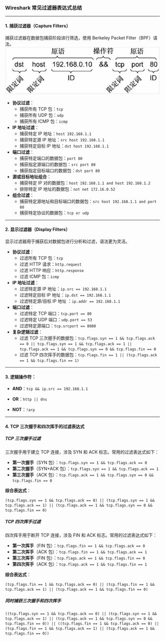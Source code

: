 ### **Wireshark 常见过滤器表达式总结**

------

#### **1. 捕获过滤器（Capture Filters）**

捕获过滤器在数据包捕获阶段进行筛选，使用 Berkeley Packet Filter（BPF）语法。![a1a01386dc6b42e951753bbeb5c7cf98 - 副本](https://raw.githubusercontent.com/ZhouQuan-7237/image-bed/main/a1a01386dc6b42e951753bbeb5c7cf98%20-%20%E5%89%AF%E6%9C%AC.jpeg)

- **协议过滤**：
  - 捕获所有 TCP 包：`tcp`
  - 捕获所有 UDP 包：`udp`
  - 捕获所有 ICMP 包：`icmp`
- **IP 地址过滤**：
  - 捕获特定 IP 地址：`host 192.168.1.1`
  - 捕获特定源 IP 地址：`src host 192.168.1.1`
  - 捕获特定目标 IP 地址：`dst host 192.168.1.1`
- **端口过滤**：
  - 捕获特定端口的数据包：`port 80`
  - 捕获指定源端口的数据包：`src port 80`
  - 捕获指定目标端口的数据包：`dst port 80`
- **源或目标地址组合**：
  - 捕获特定 IP 对的数据包：`host 192.168.1.1 and host 192.168.1.2`
  - 排除特定 IP 地址的数据包：`not net 172.16.0.52`
- **组合过滤**：
  - 捕获特定源地址和目标端口的数据包：`src host 192.168.1.1 and port 80`
  - 捕获特定协议的数据包：`tcp or udp`

------

#### **2. 显示过滤器（Display Filters）**

显示过滤器用于捕获后对数据包进行分析和过滤，语法更为灵活。

- **协议过滤**：
  - 过滤所有 TCP 包：`tcp`
  - 过滤 HTTP 请求：`http.request`
  - 过滤 HTTP 响应：`http.response`
  - 过滤 ICMP 包：`icmp`
- **IP 地址过滤**：
  - 过滤特定源 IP 地址：`ip.src == 192.168.1.1`
  - 过滤特定目标 IP 地址：`ip.dst == 192.168.1.1`
  - 过滤特定源/目标 IP 地址 ：`ip.addr == 192.168.1.1`
- **端口过滤**：
  - 过滤特定 TCP 端口：`tcp.port == 80`
  - 过滤特定 UDP 端口：`udp.port == 53`
  - 过滤特定源端口：`tcp.srcport == 8080`
- **复杂逻辑过滤**：
  - 过滤 TCP 三次握手的数据包：`tcp.flags.syn == 1 && tcp.flags.ack == 0 || tcp.flags.syn == 1 && tcp.flags.ack == 1 || tcp.flags.ack == 1 && tcp.flags.syn == 0 && tcp.flags.fin == 0`
  - 过滤 TCP 四次挥手的数据包：`tcp.flags.fin == 1 || (tcp.flags.ack == 1 && tcp.flags.fin == 1)`

---

#### 3. 逻辑操作符：

*  **AND**：`tcp && ip.src == 192.168.1.1`

- **OR**：`http || dns`

- **NOT**：`!arp`

------

#### **4. TCP 三次握手和四次挥手的过滤表达式**

##### **TCP 三次握手过滤**

三次握手用于建立 TCP 连接，涉及 SYN 和 ACK 标志。常用的过滤表达式如下：

- **第一次握手**（SYN 包）：`tcp.flags.syn == 1 && tcp.flags.ack == 0`
- **第二次握手**（SYN+ACK 包）：`tcp.flags.syn == 1 && tcp.flags.ack == 1`
- **第三次握手**（ACK 包）：`tcp.flags.ack == 1 && tcp.flags.syn == 0 && tcp.flags.fin == 0`

**综合表达式**：

```plaintext
(tcp.flags.syn == 1 && tcp.flags.ack == 0) || (tcp.flags.syn == 1 && tcp.flags.ack == 1) || (tcp.flags.ack == 1 && tcp.flags.syn == 0 && tcp.flags.fin == 0)
```

##### **TCP 四次挥手过滤**

四次挥手用于断开 TCP 连接，涉及 FIN 和 ACK 标志。常用的过滤表达式如下：

- **第一次挥手**（FIN 包）：`tcp.flags.fin == 1 && tcp.flags.ack == 0`
- **第二次挥手**（ACK 包）：`tcp.flags.fin == 1 && tcp.flags.ack == 1`
- **第三次挥手**（FIN 包）：`tcp.flags.ack == 1 && tcp.flags.fin == 0`
- **第四次挥手**（ACK 包）：`tcp.flags.ack == 1 && tcp.flags.fin == 1`

**综合表达式**：

```plaintext
(tcp.flags.fin == 1 && tcp.flags.ack == 0) || (tcp.flags.fin == 1 && tcp.flags.ack == 1) || (tcp.flags.ack == 1 && tcp.flags.fin == 0)
```

##### **同时捕获三次握手和四次挥手**

```plaintext
((tcp.flags.syn == 1 && tcp.flags.ack == 0) || (tcp.flags.syn == 1 && tcp.flags.ack == 1) || (tcp.flags.ack == 1 && tcp.flags.syn == 0 && tcp.flags.fin == 0)) || ((tcp.flags.fin == 1 && tcp.flags.ack == 0) || (tcp.flags.fin == 1 && tcp.flags.ack == 1) || (tcp.flags.ack == 1 && tcp.flags.fin == 0))
```